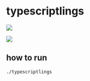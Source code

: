 # typescriptlings

![](https://github.com/ayakovlenko/typescriptlings/actions/workflows/test.yml/badge.svg)

[![](https://coveralls.io/repos/github/ayakovlenko/typescriptlings/badge.svg?branch=main)](https://coveralls.io/github/ayakovlenko/typescriptlings?branch=main)

## how to run

```
./typescriptlings
```
